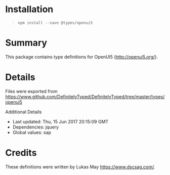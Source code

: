 # Installation
> `npm install --save @types/openui5`

# Summary
This package contains type definitions for OpenUI5 (http://openui5.org/).

# Details
Files were exported from https://www.github.com/DefinitelyTyped/DefinitelyTyped/tree/master/types/openui5

Additional Details
 * Last updated: Thu, 15 Jun 2017 20:15:09 GMT
 * Dependencies: jquery
 * Global values: sap

# Credits
These definitions were written by Lukas May <https://www.dscsag.com/>.
